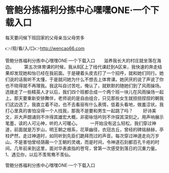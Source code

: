 # 管鲍分拣福利分拣中心嘿嘿ONE·一个下载入口
每天要问候下班回家的父母亲当父母劳多

👉/观/看/入/口👉http://wencao66.com

管鲍分拣福利分拣中心嘿嘿ONE·一个下载入口　　滋养我长大的村庄就坐落在海边。
　　第五次体育课的时候，我从B区上了线代课赶到A区来，我快速的奔走结果却发现她和怡已经在我前面。于是硬着头皮去打了一个招呼，就和她们同行。她们说的话我听不太懂，于是就问她为什么不想去上体育课。她厌厌的说了声说了你也不晓得就不再理我。我这叫自讨苦吃，俺认了，就默默的随她们到了风雨操场。选拨走了一些精英人才以后，我们四个班都合成一个两个班一块儿在风雨操场一起上。那天要重新安排舞伴，老师说的是自由组合，只见那些女生就扭扭捏捏的朝我们这边选了。我直立着不动，也不去看丽有什么表情，低着头看地，做羞涩状。我打心里真的害怕没得一个人找我，那我不是要和男生一起跳了吗？
　　好诗美文，非大声朗诵则不许得其雄宏大概，非密咏恬吟则不许探其深刻之。用声响展示笔墨，读的人可沁神，听的人可暖心。
　　一开始没有这么轻松，我们穿过神道，前面就是万岁山，明王朝之根系，花草幽径，衣冠古丘，曾经的碑铭赫赫，亭柱俨然，走过神道时，如同听到先臣们跪拜而过的声音。每次穿过神道走向万岁山，不是害怕曾经荫蔽一个王朝的灵魂，而是时间，令神道石刻都百孔千疮的时间。几年前来到这里，面对华表直指的苍穹，曾第一次感受到落日的沉重力量。
	1、遇见你，以后不羡鸳鸯不羡仙。

管鲍分拣福利分拣中心嘿嘿ONE·一个下载入口
